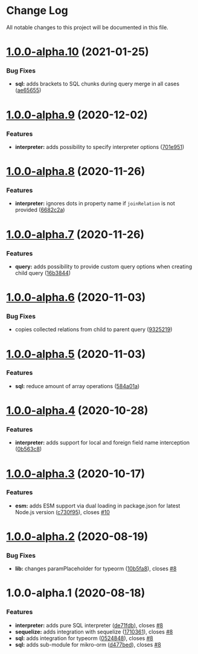 # Change Log

All notable changes to this project will be documented in this file.

# [1.0.0-alpha.10](https://github.com/stalniy/ucast/compare/@ucast/sql@1.0.0-alpha.9...@ucast/sql@1.0.0-alpha.10) (2021-01-25)


### Bug Fixes

* **sql:** adds brackets to SQL chunks during query merge in all cases ([ae65655](https://github.com/stalniy/ucast/commit/ae65655c77b8b9bf9938c81eb42231db052c3a1d))

# [1.0.0-alpha.9](https://github.com/stalniy/ucast/compare/@ucast/sql@1.0.0-alpha.8...@ucast/sql@1.0.0-alpha.9) (2020-12-02)


### Features

* **interpreter:** adds possibility to specify interpreter options ([701e951](https://github.com/stalniy/ucast/commit/701e951c6b004ab6c7f88d1221b7e4bcc73bc285))

# [1.0.0-alpha.8](https://github.com/stalniy/ucast/compare/@ucast/sql@1.0.0-alpha.7...@ucast/sql@1.0.0-alpha.8) (2020-11-26)


### Features

* **interpreter:** ignores dots in property name if `joinRelation` is not provided ([6682c2a](https://github.com/stalniy/ucast/commit/6682c2a4e25b8d99e55f47f200d75432029cca70))

# [1.0.0-alpha.7](https://github.com/stalniy/ucast/compare/@ucast/sql@1.0.0-alpha.6...@ucast/sql@1.0.0-alpha.7) (2020-11-26)


### Features

* **query:** adds possibility to provide custom query options when creating child query ([16b3844](https://github.com/stalniy/ucast/commit/16b38449ac58ccc1578dcbf56da33856d1a57c2b))

# [1.0.0-alpha.6](https://github.com/stalniy/ucast/compare/@ucast/sql@1.0.0-alpha.5...@ucast/sql@1.0.0-alpha.6) (2020-11-03)


### Bug Fixes

* copies collected relations from child to parent query ([9325219](https://github.com/stalniy/ucast/commit/9325219a4f0d25a56695ea2a97c6bb0618467b0c))

# [1.0.0-alpha.5](https://github.com/stalniy/ucast/compare/@ucast/sql@1.0.0-alpha.4...@ucast/sql@1.0.0-alpha.5) (2020-11-03)


### Features

* **sql:** reduce amount of array operations ([584a01a](https://github.com/stalniy/ucast/commit/584a01ab2d7d3b89932affa615acc352f1da3b79))

# [1.0.0-alpha.4](https://github.com/stalniy/ucast/compare/@ucast/sql@1.0.0-alpha.3...@ucast/sql@1.0.0-alpha.4) (2020-10-28)


### Features

* **interpreter:** adds support for local and foreign field name interception ([0b563c8](https://github.com/stalniy/ucast/commit/0b563c8b1c8a61d698a969223ebc9125820d500e))

# [1.0.0-alpha.3](https://github.com/stalniy/ucast/compare/@ucast/sql@1.0.0-alpha.2...@ucast/sql@1.0.0-alpha.3) (2020-10-17)


### Features

* **esm:** adds ESM support via dual loading in package.json for latest Node.js version ([c730f95](https://github.com/stalniy/ucast/commit/c730f9598a4c62589c612403c0ac59ba4aa1600e)), closes [#10](https://github.com/stalniy/ucast/issues/10)

# [1.0.0-alpha.2](https://github.com/stalniy/ucast/compare/@ucast/sql@1.0.0-alpha.1...@ucast/sql@1.0.0-alpha.2) (2020-08-19)


### Bug Fixes

* **lib:** changes paramPlaceholder for typeorm ([10b5fa8](https://github.com/stalniy/ucast/commit/10b5fa8441ad76adea0c60ae1bd151fce30f9fc2)), closes [#8](https://github.com/stalniy/ucast/issues/8)

# 1.0.0-alpha.1 (2020-08-18)


### Features

* **interpreter:** adds pure SQL interpreter ([de71fdb](https://github.com/stalniy/ucast/commit/de71fdb27288750772ccc588ecb3f84c2734b173)), closes [#8](https://github.com/stalniy/ucast/issues/8)
* **sequelize:** adds integration with sequelize ([1710361](https://github.com/stalniy/ucast/commit/17103618a21046352caf6da1b0589e338aaacb46)), closes [#8](https://github.com/stalniy/ucast/issues/8)
* **sql:** adds integration for typeorm ([0524848](https://github.com/stalniy/ucast/commit/0524848314824451a49ccc3b6fa5b0b3940f8c2e)), closes [#8](https://github.com/stalniy/ucast/issues/8)
* **sql:** adds sub-module for mikro-orm ([d477bed](https://github.com/stalniy/ucast/commit/d477bed59ea72f7c402023267c2116655f525f8e)), closes [#8](https://github.com/stalniy/ucast/issues/8)
